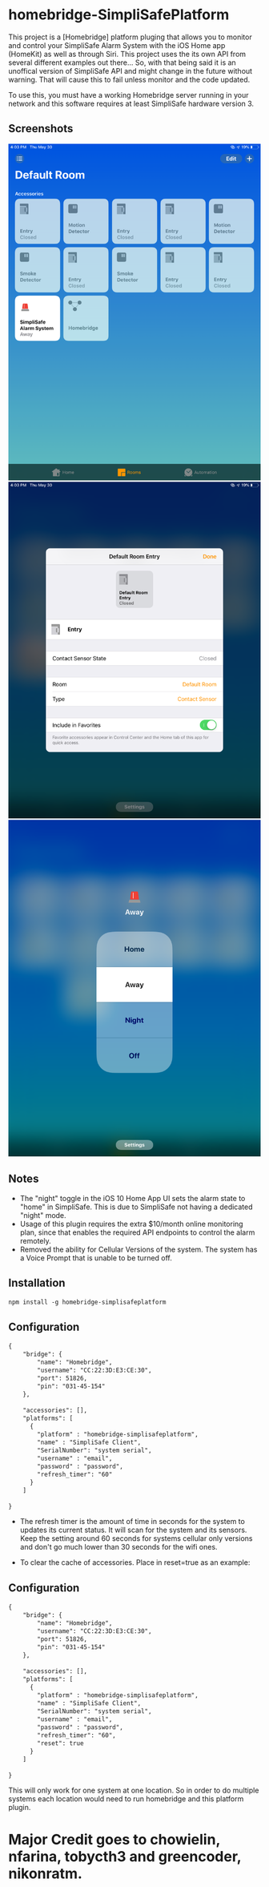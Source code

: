 # homebridge-SimpliSafePlatform

This project is a [Homebridge] platform pluging that allows you to monitor and control your SimpliSafe Alarm System with the iOS  Home app (HomeKit) as well as through Siri. This project uses the its own API from several different examples out there... So, with that being said it is an unoffical version of SimpliSafe API and might change in the future without warning. That will cause this to fail unless monitor and the code updated.

To use this, you must have a working Homebridge server running in your network and this software requires at least SimpliSafe hardware version 3.

## Screenshots
![View from the home app](/screenshots/0C99F13D-FD5D-406A-AE59-4EBD4BDE7FA8.png?raw=true "View from the Home app.")
![Controlling alarm system](/screenshots/452C5BBE-2D92-4F19-A72F-232E3BA4AB5E.png?raw=true "Controlling the alarm system.")
![System Sensors](/screenshots/E185B5D0-747D-4E25-B57A-7792E6E0295B.png?raw=true "Example of system sensors.")
## Notes
- The "night" toggle in the iOS 10 Home App UI sets the alarm state to "home" in SimpliSafe. This is due to SimpliSafe not having a dedicated "night" mode.
- Usage of this plugin requires the extra $10/month online monitoring plan, since that enables the required API endpoints to control the alarm remotely.
- Removed the ability for Cellular Versions of the system. The system has a Voice Prompt that is unable to be turned off.


## Installation
    npm install -g homebridge-simplisafeplatform

## Configuration
    {
        "bridge": {
            "name": "Homebridge",
            "username": "CC:22:3D:E3:CE:30",
            "port": 51826,
            "pin": "031-45-154"
        },

        "accessories": [],
        "platforms": [
          {
            "platform" : "homebridge-simplisafeplatform",
            "name" : "SimpliSafe Client",
            "SerialNumber": "system serial",
            "username" : "email",
            "password" : "password",
            "refresh_timer": "60"
          }
        ]

    }


- The refresh timer is the amount of time in seconds for the system to updates its current status. It will scan for the system and its sensors. Keep the setting around 60 seconds for systems cellular only versions and don't go much lower than 30 seconds for the wifi ones.

- To clear the cache of accessories. Place in reset=true as an example:

## Configuration
    {
        "bridge": {
            "name": "Homebridge",
            "username": "CC:22:3D:E3:CE:30",
            "port": 51826,
            "pin": "031-45-154"
        },

        "accessories": [],
        "platforms": [
          {
            "platform" : "homebridge-simplisafeplatform",
            "name" : "SimpliSafe Client",
            "SerialNumber": "system serial",
            "username" : "email",
            "password" : "password",
            "refresh_timer": "60",
            "reset": true
          }
        ]

    }


This will only work for one system at one location. So in order to do multiple systems each location would need to run homebridge and this platform plugin.

# Major Credit goes to chowielin, nfarina, tobycth3 and greencoder, nikonratm.
